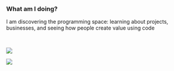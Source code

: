 ### What am I doing?

I am discovering the programming space: learning about projects, businesses, and seeing how people create value using code

<br>

![](https://github-readme-stats.vercel.app/api?username=atakanaltok&include_all_commits=true&count_private=true&hide_title=true&show_icons=true&theme=highcontrast)

![](https://github-readme-stats.vercel.app/api/top-langs/?username=atakanaltok&layout=compact&theme=highcontrast) 
